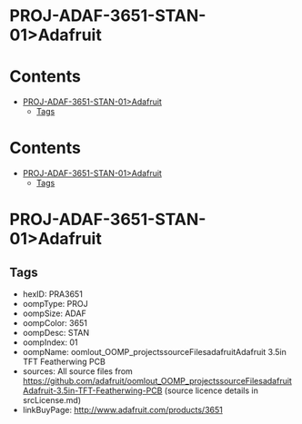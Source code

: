 
PROJ-ADAF-3651-STAN-01>Adafruit
===============================

Contents
========

* [PROJ-ADAF-3651-STAN-01>Adafruit](#proj-adaf-3651-stan-01adafruit)
	* [Tags](#tags)

Contents
========

* [PROJ-ADAF-3651-STAN-01>Adafruit](#proj-adaf-3651-stan-01adafruit)
	* [Tags](#tags)

# PROJ-ADAF-3651-STAN-01>Adafruit

## Tags

- hexID: PRA3651
- oompType: PROJ
- oompSize: ADAF
- oompColor: 3651
- oompDesc: STAN
- oompIndex: 01
- oompName: oomlout_OOMP_projectssourceFilesadafruitAdafruit 3.5in TFT Featherwing PCB
- sources: All source files from https://github.com/adafruit/oomlout_OOMP_projectssourceFilesadafruitAdafruit-3.5in-TFT-Featherwing-PCB (source licence details in srcLicense.md)
- linkBuyPage: http://www.adafruit.com/products/3651
